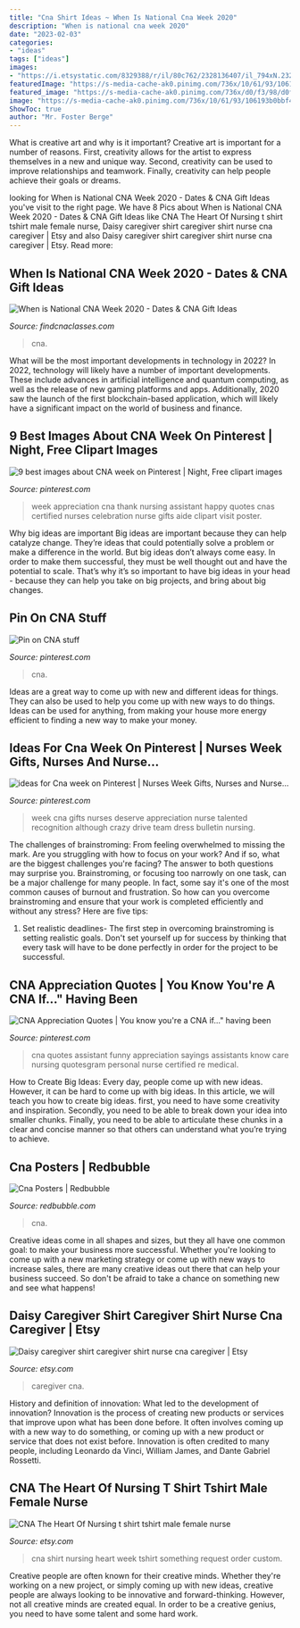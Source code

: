 ```yaml
---
title: "Cna Shirt Ideas ~ When Is National Cna Week 2020"
description: "When is national cna week 2020"
date: "2023-02-03"
categories:
- "ideas"
tags: ["ideas"]
images:
- "https://i.etsystatic.com/8329388/r/il/80c762/2328136407/il_794xN.2328136407_1nci.jpg"
featuredImage: "https://s-media-cache-ak0.pinimg.com/736x/10/61/93/106193b0bbf498ff1d72d5cff95cb05f.jpg"
featured_image: "https://s-media-cache-ak0.pinimg.com/736x/d0/f3/98/d0f398f4c004fded6749b668644b3e98.jpg"
image: "https://s-media-cache-ak0.pinimg.com/736x/10/61/93/106193b0bbf498ff1d72d5cff95cb05f.jpg"
ShowToc: true
author: "Mr. Foster Berge"
---
```



What is creative art and why is it important?
Creative art is important for a number of reasons. First, creativity allows for the artist to express themselves in a new and unique way. Second, creativity can be used to improve relationships and teamwork. Finally, creativity can help people achieve their goals or dreams.

	

		
looking for When is National CNA Week 2020 - Dates &amp; CNA Gift Ideas you've visit to the right page. We have 8 Pics about When is National CNA Week 2020 - Dates &amp; CNA Gift Ideas like CNA The Heart Of Nursing t shirt tshirt male female nurse, Daisy caregiver shirt caregiver shirt nurse cna caregiver | Etsy and also Daisy caregiver shirt caregiver shirt nurse cna caregiver | Etsy. Read more:
		
    
## When Is National CNA Week 2020 - Dates &amp; CNA Gift Ideas

<img loading=lazy src="https://www.findcnaclasses.com/wp-content/uploads/2020/06/thank-you-cna-week-600x338.jpg" onerror="this.onerror=null;this.src='https://tse4.mm.bing.net/th?id=OIP.YxkRmbRkoUkAT5HSgM5eVQHaEL&amp;pid=15.1';" alt="When is National CNA Week 2020 - Dates &amp; CNA Gift Ideas">

_Source: findcnaclasses.com_

>cna. 

	

What will be the most important developments in technology in 2022?
In 2022, technology will likely have a number of important developments. These include advances in artificial intelligence and quantum computing, as well as the release of new gaming platforms and apps. Additionally, 2020 saw the launch of the first blockchain-based application, which will likely have a significant impact on the world of business and finance.

    
## 9 Best Images About CNA Week On Pinterest | Night, Free Clipart Images

<img loading=lazy src="https://s-media-cache-ak0.pinimg.com/736x/10/61/93/106193b0bbf498ff1d72d5cff95cb05f.jpg" onerror="this.onerror=null;this.src='https://tse4.mm.bing.net/th?id=OIP.ln-HJuVhKGecM4Gw2JW-hAHaLG&amp;pid=15.1';" alt="9 best images about CNA week on Pinterest | Night, Free clipart images">

_Source: pinterest.com_

>week appreciation cna thank nursing assistant happy quotes cnas certified nurses celebration nurse gifts aide clipart visit poster. 

	

Why big ideas are important
Big ideas are important because they can help catalyze change. They’re ideas that could potentially solve a problem or make a difference in the world. But big ideas don’t always come easy. In order to make them successful, they must be well thought out and have the potential to scale.
That’s why it’s so important to have big ideas in your head - because they can help you take on big projects, and bring about big changes.

    
## Pin On CNA Stuff

<img loading=lazy src="https://i.pinimg.com/736x/bc/34/fb/bc34fbab3d402e3415e7527470276a97.jpg" onerror="this.onerror=null;this.src='https://tse2.mm.bing.net/th?id=OIP.xWAGZ3zmdqJbTFfFLbV0EgHaK5&amp;pid=15.1';" alt="Pin on CNA stuff">

_Source: pinterest.com_

>cna. 

	

Ideas are a great way to come up with new and different ideas for things. They can also be used to help you come up with new ways to do things. Ideas can be used for anything, from making your house more energy efficient to finding a new way to make your money.

    
## Ideas For Cna Week On Pinterest | Nurses Week Gifts, Nurses And Nurse…

<img loading=lazy src="https://s-media-cache-ak0.pinimg.com/236x/fb/f9/c0/fbf9c07cbc7232bafdb4fda9b4e6b1a2.jpg" onerror="this.onerror=null;this.src='https://tse3.mm.bing.net/th?id=OIP.Ihlqd4LXeFfQqUoNxkEUrAAAAA&amp;pid=15.1';" alt="ideas for Cna week on Pinterest | Nurses Week Gifts, Nurses and Nurse…">

_Source: pinterest.com_

>week cna gifts nurses deserve appreciation nurse talented recognition although crazy drive team dress bulletin nursing. 

	

The challenges of brainstroming: From feeling overwhelmed to missing the mark.
Are you struggling with how to focus on your work? And if so, what are the biggest challenges you're facing? The answer to both questions may surprise you. Brainstroming, or focusing too narrowly on one task, can be a major challenge for many people. In fact, some say it's one of the most common causes of burnout and frustration. 
So how can you overcome brainstroming and ensure that your work is completed efficiently and without any stress? Here are five tips: 

1. Set realistic deadlines- The first step in overcoming brainstroming is setting realistic goals. Don't set yourself up for success by thinking that every task will have to be done perfectly in order for the project to be successful.

    
## CNA Appreciation Quotes | You Know You&#039;re A CNA If...&quot; Having Been

<img loading=lazy src="https://s-media-cache-ak0.pinimg.com/736x/d0/f3/98/d0f398f4c004fded6749b668644b3e98.jpg" onerror="this.onerror=null;this.src='https://tse2.mm.bing.net/th?id=OIP.Hgb0sEaE-xoFq5bSd0IPFAAAAA&amp;pid=15.1';" alt="CNA Appreciation Quotes | You know you&#039;re a CNA if...&quot; having been">

_Source: pinterest.com_

>cna quotes assistant funny appreciation sayings assistants know care nursing quotesgram personal nurse certified re medical. 

	

How to Create Big Ideas:
Every day, people come up with new ideas. However, it can be hard to come up with big ideas. In this article, we will teach you how to create big ideas. first, you need to have some creativity and inspiration. Secondly, you need to be able to break down your idea into smaller chunks. Finally, you need to be able to articulate these chunks in a clear and concise manner so that others can understand what you’re trying to achieve.

    
## Cna Posters | Redbubble

<img loading=lazy src="https://ih1.redbubble.net/image.1395596185.7659/poster,504x498,f8f8f8-pad,600x600,f8f8f8.jpg" onerror="this.onerror=null;this.src='https://tse3.mm.bing.net/th?id=OIP.oAkalAxXukWhP8SqUKxFSgHaHa&amp;pid=15.1';" alt="Cna Posters | Redbubble">

_Source: redbubble.com_

>cna. 

	

Creative ideas come in all shapes and sizes, but they all have one common goal: to make your business more successful. Whether you're looking to come up with a new marketing strategy or come up with new ways to increase sales, there are many creative ideas out there that can help your business succeed. So don't be afraid to take a chance on something new and see what happens!

    
## Daisy Caregiver Shirt Caregiver Shirt Nurse Cna Caregiver | Etsy

<img loading=lazy src="https://i.etsystatic.com/8329388/r/il/80c762/2328136407/il_794xN.2328136407_1nci.jpg" onerror="this.onerror=null;this.src='https://tse1.mm.bing.net/th?id=OIP.4W-UxfsheXaR331DRZk-KAHaHc&amp;pid=15.1';" alt="Daisy caregiver shirt caregiver shirt nurse cna caregiver | Etsy">

_Source: etsy.com_

>caregiver cna. 

	

History and definition of innovation: What led to the development of innovation?
Innovation is the process of creating new products or services that improve upon what has been done before. It often involves coming up with a new way to do something, or coming up with a new product or service that does not exist before. Innovation is often credited to many people, including Leonardo da Vinci, William James, and Dante Gabriel Rossetti.

    
## CNA The Heart Of Nursing T Shirt Tshirt Male Female Nurse

<img loading=lazy src="https://img0.etsystatic.com/218/1/10140513/il_fullxfull.1207947914_i8yn.jpg" onerror="this.onerror=null;this.src='https://tse3.mm.bing.net/th?id=OIP.KZ4p9aSuGF-zmac2WxlcrgHaGl&amp;pid=15.1';" alt="CNA The Heart Of Nursing t shirt tshirt male female nurse">

_Source: etsy.com_

>cna shirt nursing heart week tshirt something request order custom. 

	

Creative people are often known for their creative minds. Whether they're working on a new project, or simply coming up with new ideas, creative people are always looking to be innovative and forward-thinking. However, not all creative minds are created equal. In order to be a creative genius, you need to have some talent and some hard work.

